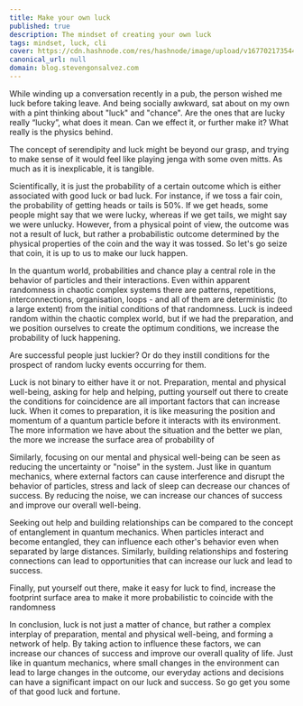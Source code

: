 ```yaml
---
title: Make your own luck
published: true
description: The mindset of creating your own luck
tags: mindset, luck, cli
cover: https://cdn.hashnode.com/res/hashnode/image/upload/v1677021735445/3ZKllZFi3.png?auto=compress
canonical_url: null
domain: blog.stevengonsalvez.com
---
```



While winding up a conversation recently in a pub, the person wished me luck before taking leave. And being socially awkward, sat about on my own with a pint thinking about "luck" and "chance". Are the ones that are lucky really “lucky”, what does it mean. Can we effect it, or further make it? What really is the physics behind. 

The concept of serendipity and luck might be beyond our grasp, and trying to make sense of it would feel like playing jenga with some oven mitts. As much as it is inexplicable, it is tangible.

Scientifically, it is just the probability of a certain outcome which is either associated with good luck or bad luck. For instance, if we toss a fair coin, the probability of getting heads or tails is 50%. If we get heads, some people might say that we were lucky, whereas if we get tails, we might say we were unlucky. However, from a physical point of view, the outcome was not a result of luck, but rather a probabilistic outcome determined by the physical properties of the coin and the way it was tossed. So let's go seize that coin, it is up to us to make our luck happen. 


In the quantum world, probabilities and chance play a central role in the behavior of particles and their interactions. Even within apparent randomness in chaotic complex systems there are patterns, repetitions, interconnections, organisation, loops - and all of them are deterministic (to a large extent) from the initial conditions of that randomness. Luck is indeed random within the chaotic complex world, but if we had the preparation, and we position ourselves to create the optimum conditions, we increase the probability of luck happening. 

Are successful people just luckier? Or do they instill conditions for the prospect of random lucky events occurring for them. 

Luck is not binary to either have it or not. Preparation, mental and physical well-being, asking for help and helping, putting yourself out there to create the conditions for coincidence are all important factors that can increase luck. When it comes to preparation, it is like measuring the position and momentum of a quantum particle before it interacts with its environment. The more information we have about the situation and the better we plan, the more we increase the surface area of probability of 

Similarly, focusing on our mental and physical well-being can be seen as reducing the uncertainty or "noise" in the system. Just like in quantum mechanics, where external factors can cause interference and disrupt the behavior of particles, stress and lack of sleep can decrease our chances of success. By reducing the noise, we can increase our chances of success and improve our overall well-being.

Seeking out help and building relationships can be compared to the concept of entanglement in quantum mechanics. When particles interact and become entangled, they can influence each other's behavior even when separated by large distances. Similarly, building relationships and fostering connections can lead to opportunities that can increase our luck and lead to success.

Finally, put yourself out there, make it easy for luck to find, increase the footprint surface area to make it more probabilistic to  coincide with the randomness

In conclusion, luck is not just a matter of chance, but rather a complex interplay of preparation, mental and physical well-being, and forming a network of help. By taking action to influence these factors, we can increase our chances of success and improve our overall quality of life. Just like in quantum mechanics, where small changes in the environment can lead to large changes in the outcome, our everyday actions and decisions can have a significant impact on our luck and success. So go get you some of that good luck and fortune. 

